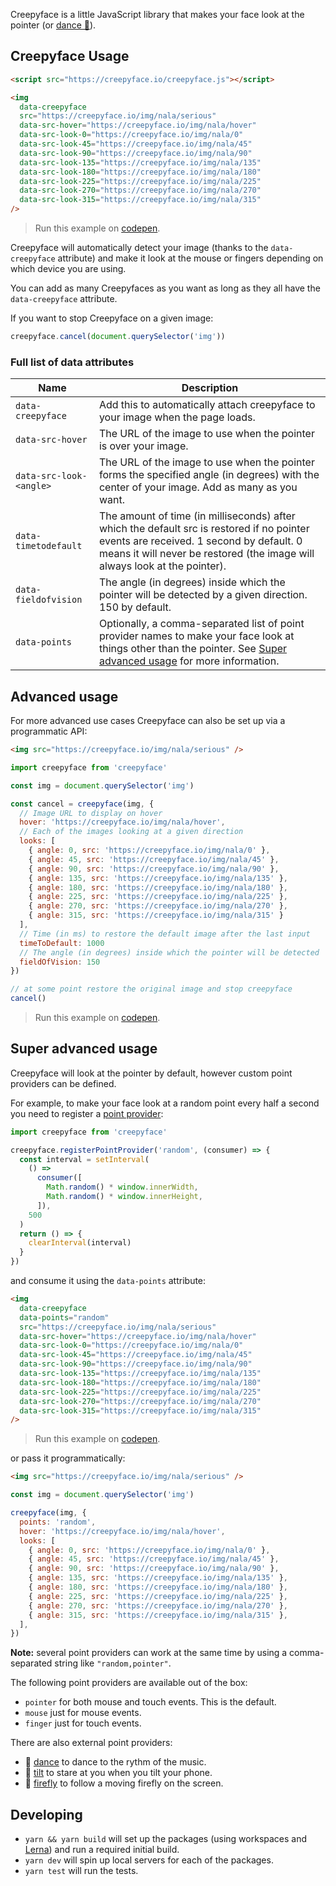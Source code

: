 Creepyface is a little JavaScript library that makes your face look at the pointer (or [dance 💃](packages/creepyface-dance)).

## Creepyface Usage

```html
<script src="https://creepyface.io/creepyface.js"></script>

<img
  data-creepyface
  src="https://creepyface.io/img/nala/serious"
  data-src-hover="https://creepyface.io/img/nala/hover"
  data-src-look-0="https://creepyface.io/img/nala/0"
  data-src-look-45="https://creepyface.io/img/nala/45"
  data-src-look-90="https://creepyface.io/img/nala/90"
  data-src-look-135="https://creepyface.io/img/nala/135"
  data-src-look-180="https://creepyface.io/img/nala/180"
  data-src-look-225="https://creepyface.io/img/nala/225"
  data-src-look-270="https://creepyface.io/img/nala/270"
  data-src-look-315="https://creepyface.io/img/nala/315"
/>
```

> Run this example on [codepen](https://codepen.io/4lejandrito/pen/vbgxEB).

Creepyface will automatically detect your image (thanks to the `data-creepyface` attribute) and make it look at the mouse or fingers depending on which device you are using.

You can add as many Creepyfaces as you want as long as they all have the `data-creepyface` attribute.

If you want to stop Creepyface on a given image:

```js
creepyface.cancel(document.querySelector('img'))
```

### Full list of data attributes

| Name                    | Description                                                                                                                                                                                                         |
| ----------------------- | ------------------------------------------------------------------------------------------------------------------------------------------------------------------------------------------------------------------- |
| `data-creepyface`       | Add this to automatically attach creepyface to your image when the page loads.                                                                                                                                      |
| `data-src-hover`        | The URL of the image to use when the pointer is over your image.                                                                                                                                                    |
| `data-src-look-<angle>` | The URL of the image to use when the pointer forms the specified angle (in degrees) with the center of your image. Add as many as you want.                                                                         |
| `data-timetodefault`    | The amount of time (in milliseconds) after which the default src is restored if no pointer events are received. 1 second by default. 0 means it will never be restored (the image will always look at the pointer). |
| `data-fieldofvision`    | The angle (in degrees) inside which the pointer will be detected by a given direction. 150 by default.                                                                                                              |
| `data-points`           | Optionally, a comma-separated list of point provider names to make your face look at things other than the pointer. See [Super advanced usage](#super-advanced-usage) for more information.                         |

## Advanced usage

For more advanced use cases Creepyface can also be set up via a programmatic API:

```html
<img src="https://creepyface.io/img/nala/serious" />
```

```js
import creepyface from 'creepyface'

const img = document.querySelector('img')

const cancel = creepyface(img, {
  // Image URL to display on hover
  hover: 'https://creepyface.io/img/nala/hover',
  // Each of the images looking at a given direction
  looks: [
    { angle: 0, src: 'https://creepyface.io/img/nala/0' },
    { angle: 45, src: 'https://creepyface.io/img/nala/45' },
    { angle: 90, src: 'https://creepyface.io/img/nala/90' },
    { angle: 135, src: 'https://creepyface.io/img/nala/135' },
    { angle: 180, src: 'https://creepyface.io/img/nala/180' },
    { angle: 225, src: 'https://creepyface.io/img/nala/225' },
    { angle: 270, src: 'https://creepyface.io/img/nala/270' },
    { angle: 315, src: 'https://creepyface.io/img/nala/315' }
  ],
  // Time (in ms) to restore the default image after the last input
  timeToDefault: 1000
  // The angle (in degrees) inside which the pointer will be detected
  fieldOfVision: 150
})

// at some point restore the original image and stop creepyface
cancel()
```

> Run this example on [codepen](https://codepen.io/4lejandrito/pen/bGdBqzX).

## Super advanced usage

Creepyface will look at the pointer by default, however custom point providers can be defined.

For example, to make your face look at a random point every half a second you need to register a [point provider](packages/creepyface/src/types.d.ts#L5-L8):

```js
import creepyface from 'creepyface'

creepyface.registerPointProvider('random', (consumer) => {
  const interval = setInterval(
    () =>
      consumer([
        Math.random() * window.innerWidth,
        Math.random() * window.innerHeight,
      ]),
    500
  )
  return () => {
    clearInterval(interval)
  }
})
```

and consume it using the `data-points` attribute:

```html
<img
  data-creepyface
  data-points="random"
  src="https://creepyface.io/img/nala/serious"
  data-src-hover="https://creepyface.io/img/nala/hover"
  data-src-look-0="https://creepyface.io/img/nala/0"
  data-src-look-45="https://creepyface.io/img/nala/45"
  data-src-look-90="https://creepyface.io/img/nala/90"
  data-src-look-135="https://creepyface.io/img/nala/135"
  data-src-look-180="https://creepyface.io/img/nala/180"
  data-src-look-225="https://creepyface.io/img/nala/225"
  data-src-look-270="https://creepyface.io/img/nala/270"
  data-src-look-315="https://creepyface.io/img/nala/315"
/>
```

> Run this example on [codepen](https://codepen.io/4lejandrito/pen/ZEYJLrN).

or pass it programmatically:

```html
<img src="https://creepyface.io/img/nala/serious" />
```

```js
const img = document.querySelector('img')

creepyface(img, {
  points: 'random',
  hover: 'https://creepyface.io/img/nala/hover',
  looks: [
    { angle: 0, src: 'https://creepyface.io/img/nala/0' },
    { angle: 45, src: 'https://creepyface.io/img/nala/45' },
    { angle: 90, src: 'https://creepyface.io/img/nala/90' },
    { angle: 135, src: 'https://creepyface.io/img/nala/135' },
    { angle: 180, src: 'https://creepyface.io/img/nala/180' },
    { angle: 225, src: 'https://creepyface.io/img/nala/225' },
    { angle: 270, src: 'https://creepyface.io/img/nala/270' },
    { angle: 315, src: 'https://creepyface.io/img/nala/315' },
  ],
})
```

**Note:** several point providers can work at the same time by using a comma-separated string like `"random,pointer"`.

The following point providers are available out of the box:

- `pointer` for both mouse and touch events. This is the default.
- `mouse` just for mouse events.
- `finger` just for touch events.

There are also external point providers:

- 💃 [dance](packages/creepyface-dance) to dance to the rythm of the music.
- 🤳 [tilt](packages/creepyface-tilt) to stare at you when you tilt your phone.
- 🐝 [firefly](packages/creepyface-firefly) to follow a moving firefly on the screen.

## Developing

- `yarn && yarn build` will set up the packages (using workspaces and [Lerna](https://lerna.js.org/)) and run a required initial build.
- `yarn dev` will spin up local servers for each of the packages.
- `yarn test` will run the tests.

